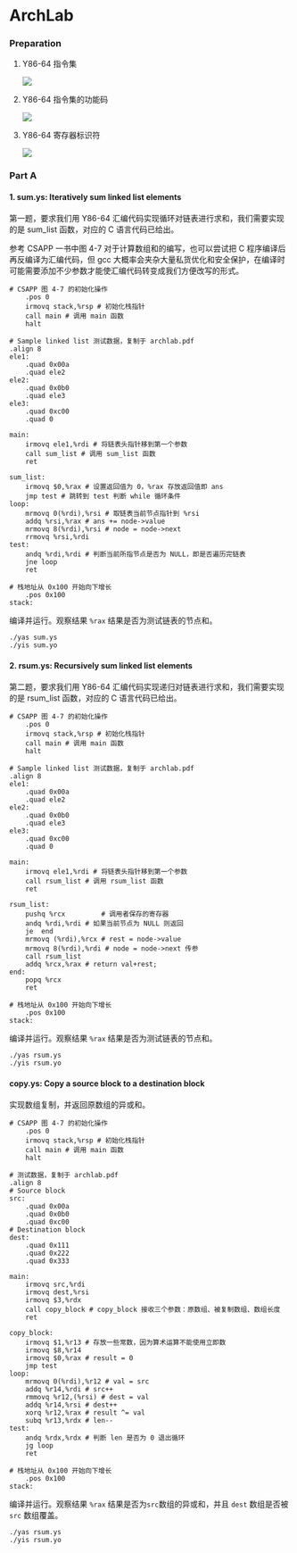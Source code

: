 # ArchLab

### Preparation

1. Y86-64 指令集

   ![](https://i.imgur.com/qVXanbM.png)

2. Y86-64 指令集的功能码

   ![](https://i.imgur.com/zQhwF7q.png)

3. Y86-64 寄存器标识符

   ![](https://i.imgur.com/1tIkwCl.png)

### Part A

#### 1. sum.ys: Iteratively sum linked list elements

第一题，要求我们用 Y86-64 汇编代码实现循环对链表进行求和，我们需要实现的是 sum_list  函数，对应的 C 语言代码已给出。

参考 CSAPP 一书中图 4-7 对于计算数组和的编写，也可以尝试把 C 程序编译后再反编译为汇编代码，但 gcc 大概率会夹杂大量私货优化和安全保护，在编译时可能需要添加不少参数才能使汇编代码转变成我们方便改写的形式。

```assembly
# CSAPP 图 4-7 的初始化操作
    .pos 0
    irmovq stack,%rsp # 初始化栈指针
    call main # 调用 main 函数
    halt

# Sample linked list 测试数据，复制于 archlab.pdf
.align 8
ele1:
    .quad 0x00a
    .quad ele2
ele2:
    .quad 0x0b0
    .quad ele3
ele3:
    .quad 0xc00
    .quad 0

main:	
	irmovq ele1,%rdi # 将链表头指针移到第一个参数
    call sum_list # 调用 sum_list 函数
    ret

sum_list:
    irmovq $0,%rax # 设置返回值为 0，%rax 存放返回值即 ans
    jmp test # 跳转到 test 判断 while 循环条件
loop:	
	mrmovq 0(%rdi),%rsi # 取链表当前节点指针到 %rsi
    addq %rsi,%rax # ans += node->value
    mrmovq 8(%rdi),%rsi # node = node->next
    rrmovq %rsi,%rdi
test:   
	andq %rdi,%rdi # 判断当前所指节点是否为 NULL，即是否遍历完链表
    jne loop
    ret

# 栈地址从 0x100 开始向下增长
    .pos 0x100
stack:
```

编译并运行。观察结果 `%rax` 结果是否为测试链表的节点和。

```bash
./yas sum.ys
./yis sum.yo
```

#### 2. rsum.ys: Recursively sum linked list elements  

第二题，要求我们用 Y86-64 汇编代码实现递归对链表进行求和，我们需要实现的是 rsum_list 函数，对应的 C 语言代码已给出。

```assembly
# CSAPP 图 4-7 的初始化操作
    .pos 0
    irmovq stack,%rsp # 初始化栈指针
    call main # 调用 main 函数
    halt

# Sample linked list 测试数据，复制于 archlab.pdf
.align 8
ele1:
    .quad 0x00a
    .quad ele2
ele2:
    .quad 0x0b0
    .quad ele3
ele3:
    .quad 0xc00
    .quad 0

main:	
	irmovq ele1,%rdi # 将链表头指针移到第一个参数
    call rsum_list # 调用 rsum_list 函数
    ret

rsum_list:
    pushq %rcx         # 调用者保存的寄存器
    andq %rdi,%rdi # 如果当前节点为 NULL 则返回
    je  end
    mrmovq (%rdi),%rcx # rest = node->value
    mrmovq 8(%rdi),%rdi # node = node->next 传参
    call rsum_list
    addq %rcx,%rax # return val+rest;
end:
    popq %rcx
    ret

# 栈地址从 0x100 开始向下增长
    .pos 0x100
stack:
```

编译并运行。观察结果 `%rax` 结果是否为测试链表的节点和。

```bash
./yas rsum.ys
./yis rsum.yo
```

#### copy.ys: Copy a source block to a destination block  

实现数组复制，并返回原数组的异或和。

```assembly
# CSAPP 图 4-7 的初始化操作
    .pos 0
    irmovq stack,%rsp # 初始化栈指针
    call main # 调用 main 函数
    halt

# 测试数据，复制于 archlab.pdf
.align 8
# Source block
src:
    .quad 0x00a
    .quad 0x0b0
    .quad 0xc00
# Destination block
dest:
    .quad 0x111
    .quad 0x222
    .quad 0x333

main:	
    irmovq src,%rdi
    irmovq dest,%rsi
    irmovq $3,%rdx
    call copy_block # copy_block 接收三个参数：原数组、被复制数组、数组长度
    ret
    
copy_block:
    irmovq $1,%r13 # 存放一些常数，因为算术运算不能使用立即数
    irmovq $8,%r14
    irmovq $0,%rax # result = 0
    jmp test
loop:
    mrmovq 0(%rdi),%r12 # val = src
    addq %r14,%rdi # src++
    rmmovq %r12,(%rsi) # dest = val
    addq %r14,%rsi # dest++
    xorq %r12,%rax # result ^= val
    subq %r13,%rdx # len--
test:
    andq %rdx,%rdx # 判断 len 是否为 0 退出循环
    jg loop
    ret

# 栈地址从 0x100 开始向下增长
    .pos 0x100
stack:
```

编译并运行。观察结果 `%rax` 结果是否为`src`数组的异或和，并且 `dest` 数组是否被 `src` 数组覆盖。

```bash
./yas rsum.ys
./yis rsum.yo
```